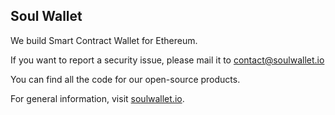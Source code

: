 
## Soul Wallet

We build Smart Contract Wallet for Ethereum.

If you want to report a security issue, please mail it to contact@soulwallet.io

You can find all the code for our open-source products.

For general information, visit [soulwallet.io](soulwallet.io).

